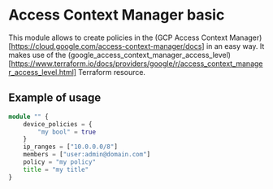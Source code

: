 
# Access Context Manager basic

This module allows to create policies in the (GCP Access Context Manager)[https://cloud.google.com/access-context-manager/docs] in an easy way. It makes use of the (google_access_context_manager_access_level)[https://www.terraform.io/docs/providers/google/r/access_context_manager_access_level.html] Terraform resource.


## Example of usage

```terraform
module "" {
    device_policies = {
        "my bool" = true
    }
    ip_ranges = ["10.0.0.0/8"]
    members = ["user:admin@domain.com"]
    policy = "my policy"
    title = "my title"
}
```